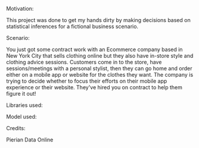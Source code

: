 Motivation:

This project was done to get my hands dirty by making decisions based on statistical inferences for a fictional business scenario.

Scenario:

You just got some contract work with an Ecommerce company based in New York City that sells clothing online but they also have in-store style and clothing advice sessions. Customers come in to the store, have sessions/meetings with a personal stylist, then they can go home and order either on a mobile app or website for the clothes they want. The company is trying to decide whether to focus their efforts on their mobile app experience or their website. They've hired you on contract to help them figure it out!

Libraries used:



Model used:



Credits:

Pierian Data Online
